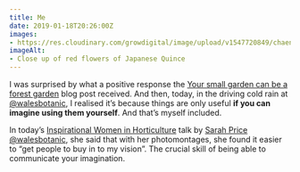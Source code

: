 ```yaml
---
title: Me
date: 2019-01-18T20:26:00Z
images: 
- https://res.cloudinary.com/growdigital/image/upload/v1547720849/chaenomeles-4CDF113D.jpg
imageAlt: 
- Close up of red flowers of Japanese Quince
---
```


I was surprised by what a positive response the [Your small garden can be a forest garden](https://www.forestgarden.wales/blog/small-forest-garden/) blog post received. And then, today, in the driving cold rain at [@walesbotanic](https://mobile.twitter.com/walesbotanic), I realised it’s because things are only useful **if you can imagine using them yourself**. And that’s myself included.

In today’s [Inspirational Women in Horticulture](https://botanicgarden.wales/visit/whats-on/inspirational-women-in-horticulture-2/) talk by [Sarah Price](http://sarahpricelandscapes.com) [@walesbotanic](https://mobile.twitter.com/walesbotanic), she said that with her photomontages, she found it easier to “get people to buy in to my vision”. The crucial skill of being able to  communicate your imagination.

